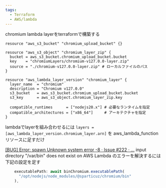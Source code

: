 ```yaml
---
tags:
  - Terraform
  - AWS/lambda
---
```


chromium lambda layerをterraformで構築する
```
resource "aws_s3_bucket" "chromium_upload_bucket" {}

resource "aws_s3_object" "chromium_layer_zip" {
  bucket = aws_s3_bucket.chromium_upload_bucket.bucket
  key    = "chromiumLayers/chromium-v127.0.0-layer.zip"
  source = "./chromium-v127.0.0-layer.zip" # ローカルファイルのパス
}

resource "aws_lambda_layer_version" "chromium_layer" {
  layer_name  = "chromium"
  description = "Chromium v127.0.0"
  s3_bucket   = aws_s3_bucket.chromium_upload_bucket.bucket
  s3_key      = aws_s3_object.chromium_layer_zip.key

  compatible_runtimes      = ["nodejs20.x"] # 必要なランタイムを指定
  compatible_architectures = ["x86_64"]     # アーキテクチャを指定
}
```

lambdaでlayerを組み合わせるには
`layers = [aws_lambda_layer_version.chromium_layer.arn]` を
aws_lambda_function  リソースに足すだけ

[\[BUG\] Error: spawn Unknown system error -8 · Issue #222 · ...](https://github.com/Sparticuz/chromium/issues/222)
input directory "/var/bin" does not exist on AWS Lambda
のエラーを解決するには下記の設定を足す
```ts
    executablePath: await binChromium.executablePath(
      "/opt/nodejs/node_modules/@sparticuz/chromium/bin"
    ),
```